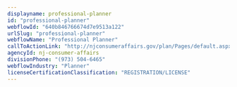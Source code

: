 ```yaml
---
displayname: professional-planner
id: "professional-planner"
webflowId: "640b846766674d7e9513a122"
urlSlug: "professional-planner"
webflowName: "Professional Planner"
callToActionLink: "http://njconsumeraffairs.gov/plan/Pages/default.aspx"
agencyId: nj-consumer-affairs
divisionPhone: "(973) 504-6465"
webflowIndustry: "Planner"
licenseCertificationClassification: "REGISTRATION/LICENSE"
---
```

